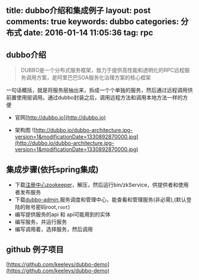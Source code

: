title: dubbo介绍和集成例子
layout: post
comments: true
keywords: dubbo
categories: 分布式
date: 2016-01-14 11:05:36
tag: rpc
---
## dubbo介绍

>DUBBO是一个分布式服务框架，致力于提供高性能和透明化的RPC远程服务调用方案，是阿里巴巴SOA服务化治理方案的核心框架
 
 一句话概括，就是将服务层抽出来，拆成一个个单独的服务，然后通过远程调用供前置使用层调用。通过dubbo封装之后，调用远程方法和调用本地方法一样的方便
<!-- more -->

* 官网[http://dubbo.io](http://dubbo.io)

* 架构图
![http://dubbo.io/dubbo-architecture.jpg-version=1&modificationDate=1330892870000.jpg](http://dubbo.io/dubbo-architecture.jpg-version=1&modificationDate=1330892870000.jpg)

## 集成步骤(依托spring集成)
* 下载[注册中心zookeeper](http://mirrors.hust.edu.cn/apache/zookeeper/)，解压，然后运行bin/zkService，供提供者和使用者发布服务
* 下载[dubbo-admin](https://github.com/keeleys/dubbo-demo/tree/master/file),服务调度和管理中心，能查看和管理服务(非必需),(默认登陆的账号密码root,`root`) 
* 编写提供服务的api 和 api可能用到的实体
* 编写服务，并运行服务
* 编写调用着，选择服务，然后调用

## github 例子项目

[https://github.com/keeleys/dubbo-demo](https://github.com/keeleys/dubbo-demo)
